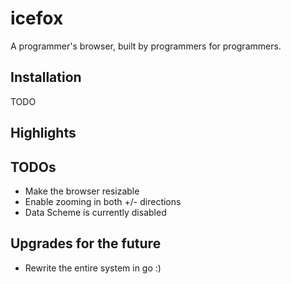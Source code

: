 # icefox

A programmer's browser, built by programmers for programmers. 

## Installation
TODO

## Highlights


## TODOs
* Make the browser resizable
* Enable zooming in both +/- directions
* Data Scheme is currently disabled

## Upgrades for the future
 * Rewrite the entire system in go :)
